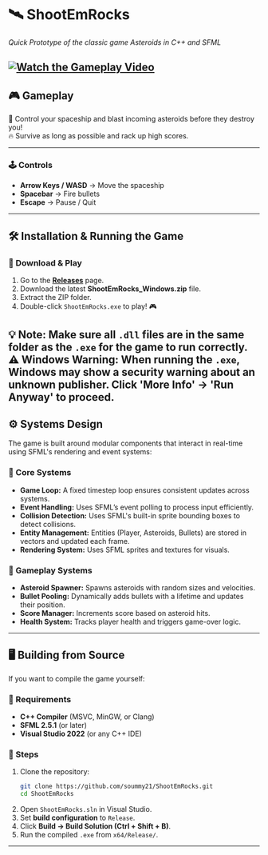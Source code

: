 # 🛰️ ShootEmRocks
*Quick Prototype of the classic game Asteroids in C++ and SFML*

[![Watch the Gameplay Video](https://vumbnail.com/1072605696.jpg)](https://vimeo.com/1072605696)
---

## 🎮 Gameplay
🚀 Control your spaceship and blast incoming asteroids before they destroy you!  
🔥 Survive as long as possible and rack up high scores.  

---

### 🕹️ Controls
- **Arrow Keys / WASD** → Move the spaceship  
- **Spacebar** → Fire bullets  
- **Escape** → Pause / Quit  

---

## 🛠️ Installation & Running the Game

### 🔹 Download & Play
1. Go to the **[Releases](https://github.com/soummy21/ShootEmRocks/releases)** page.  
2. Download the latest **ShootEmRocks_Windows.zip** file.  
3. Extract the ZIP folder.  
4. Double-click `ShootEmRocks.exe` to play! 🎮  

💡 Note: Make sure all `.dll` files are in the same folder as the `.exe` for the game to run correctly.  
⚠ Windows Warning: When running the `.exe`, Windows may show a security warning about an unknown publisher. Click **'More Info' → 'Run Anyway'** to proceed.
---

## ⚙️ Systems Design
The game is built around modular components that interact in real-time using SFML's rendering and event systems:

### 🔸 Core Systems
- **Game Loop:** A fixed timestep loop ensures consistent updates across systems.
- **Event Handling:** Uses SFML’s event polling to process input efficiently.
- **Collision Detection:** Uses SFML's built-in sprite bounding boxes to detect collisions.
- **Entity Management:** Entities (Player, Asteroids, Bullets) are stored in vectors and updated each frame.
- **Rendering System:** Uses SFML sprites and textures for visuals.

### 🔸 Gameplay Systems
- **Asteroid Spawner:** Spawns asteroids with random sizes and velocities.
- **Bullet Pooling:** Dynamically adds bullets with a lifetime and updates their position.
- **Score Manager:** Increments score based on asteroid hits.
- **Health System:** Tracks player health and triggers game-over logic.


---

## 🖥️ Building from Source
If you want to compile the game yourself:

### 🔹 Requirements
- **C++ Compiler** (MSVC, MinGW, or Clang)  
- **SFML 2.5.1** (or later)  
- **Visual Studio 2022** (or any C++ IDE)  

### 🔹 Steps
1. Clone the repository:  
   ```sh
   git clone https://github.com/soummy21/ShootEmRocks.git
   cd ShootEmRocks
   ```
2. Open `ShootEmRocks.sln` in Visual Studio.  
3. Set **build configuration** to `Release`.  
4. Click **Build → Build Solution (Ctrl + Shift + B)**.  
5. Run the compiled `.exe` from `x64/Release/`.  

---
